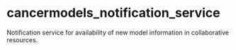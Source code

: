 # cancermodels_notification_service
Notification service for availability of new model information in collaborative resources.
